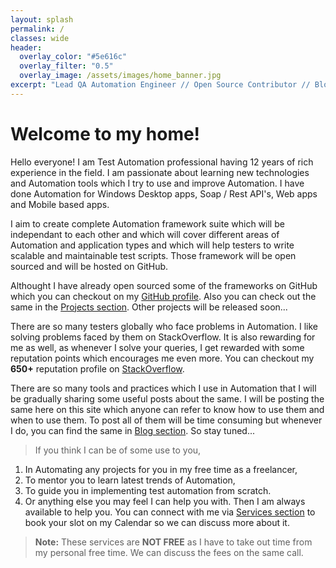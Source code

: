 ```yaml
---
layout: splash
permalink: /
classes: wide
header:
  overlay_color: "#5e616c"
  overlay_filter: "0.5"
  overlay_image: /assets/images/home_banner.jpg
excerpt: "Lead QA Automation Engineer // Open Source Contributor // Blogger // Mentor<br /><small><i class='fas fa-map-marker-alt' aria-hidden='true'></i> Mumbai, India</small><br /><br /><br />"
---
```


# Welcome to my home!

Hello everyone! I am Test Automation professional having 12 years of rich experience in the field. I am passionate about learning new technologies and Automation tools which I try to use and improve Automation. I have done Automation for Windows Desktop apps, Soap / Rest API's, Web apps and Mobile based apps.

I aim to create complete Automation framework suite which will be independant to each other and which will cover different areas of Automation and application types and which will help testers to write scalable and maintainable test scripts. Those framework will be open sourced and will be hosted on GitHub.

Althought I have already open sourced some of the frameworks on GitHub which you can checkout on my [GitHub profile][github]. Also you can check out the same in the [Projects section][project]. Other projects will be released soon...

There are so many testers globally who face problems in Automation. I like solving problems faced by them on StackOverflow. It is also rewarding for me as well, as whenever I solve your queries, I get rewarded with some reputation points which encourages me even more. You can checkout my **650+** reputation profile on [StackOverflow][so].

There are so many tools and practices which I use in Automation that I will be gradually sharing some useful posts about the same. I will be posting the same here on this site which anyone can refer to know how to use them and when to use them. To post all of them will be time consuming but whenever I do, you can find the same in [Blog section][blog]. So stay tuned...

> If you think I can be of some use to you,
1. In Automating any projects for you in my free time as a freelancer,
2. To mentor you to learn latest trends of Automation,
3. To guide you in implementing test automation from scratch.
4. Or anything else you may feel I can help you with.
Then I am always available to help you. You can connect with me via [Services section][services] to book your slot on my Calendar so we can discuss more about it.

> **Note:** These services are **NOT FREE** as I have to take out time from my personal free time. We can discuss the fees on the same call.

[github]: https://github.com/WasiqB
[so]: https://stackoverflow.com/users/5320558/wasiq-bhamla
[project]: /projects/
[services]: /services/
[blog]: /blogs/
